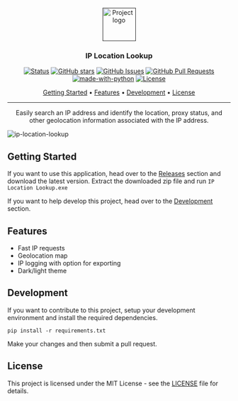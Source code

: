 <p align="center">
  <a href="" rel="noopener">
 <img width=75px height=75px src="https://user-images.githubusercontent.com/40510223/167052736-2bc8c9f8-8998-40e6-b3c7-1c1b4d3dc57f.png" alt="Project logo"></a>
</p>

<h3 align="center">IP Location Lookup</h3>

<div align="center">

  [![Status](https://img.shields.io/badge/status-active-success.svg)]()
  [![GitHub stars](https://badgen.net/github/stars/asecco/IP-Location-Lookup)](https://github.com/asecco/IP-Location-Lookup/stargazers)
  [![GitHub Issues](https://img.shields.io/github/issues/asecco/IP-Location-Lookup.svg)](https://github.com/asecco/IP-Location-Lookup/issues)
  [![GitHub Pull Requests](https://img.shields.io/github/issues-pr/asecco/IP-Location-Lookup.svg)](https://github.com/asecco/IP-Location-Lookup/pulls)
  [![made-with-python](https://img.shields.io/badge/Made%20with-Python-1f425f.svg)](https://www.python.org/)
  [![License](https://img.shields.io/badge/license-MIT-blue.svg)](/LICENSE)

</div>

<p align="center">
  <a href="#getting-started">Getting Started</a> •
  <a href="#features">Features</a> •
  <a href="#development">Development</a> •
  <a href="#license">License</a>
</p>

---

<p align="center"> Easily search an IP address and identify the location, proxy status, and other geolocation information associated with the IP address.
    <br> 
</p>

![ip-location-lookup](https://user-images.githubusercontent.com/40510223/167050280-901f43cd-12bd-490d-8c8f-6d9d3384be2a.png)

## Getting Started
If you want to use this application, head over to the [Releases](https://github.com/asecco/IP-Location-Lookup/releases) section and download the latest version. Extract the downloaded zip file and run ```IP Location Lookup.exe```

If you want to help develop this project, head over to the [Development](#development) section.

## Features
- Fast IP requests
- Geolocation map
- IP logging with option for exporting
- Dark/light theme


## Development
If you want to contribute to this project, setup your development environment and install the required dependencies.

    pip install -r requirements.txt


Make your changes and then submit a pull request.

## License
This project is licensed under the MIT License - see the [LICENSE](LICENSE) file for details.
